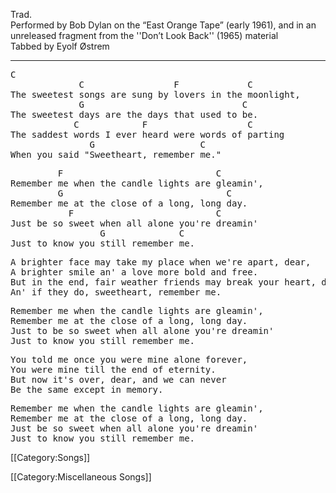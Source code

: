Trad. <br>
Performed by Bob Dylan on the “East Orange Tape” (early 1961),
and in an unreleased fragment from the ''Don’t Look Back'' (1965)
material <br>
Tabbed by Eyolf Østrem

----
<pre class="verse">
C
             C                 F             C                               
The sweetest songs are sung by lovers in the moonlight,
             G                              C
The sweetest days are the days that used to be.
            C            F                   C
The saddest words I ever heard were words of parting
               G                    C 
When you said "Sweetheart, remember me."
</pre>
<pre class="refrain">
         F                             C
Remember me when the candle lights are gleamin',
         G                               C
Remember me at the close of a long, long day.
           F                           C
Just be so sweet when all alone you're dreamin'
                 G              C
Just to know you still remember me.
</pre>
<pre class="verse">
A brighter face may take my place when we're apart, dear,
A brighter smile an' a love more bold and free.
But in the end, fair weather friends may break your heart, dear.
An' if they do, sweetheart, remember me.
</pre>
<pre class="refrain">
Remember me when the candle lights are gleamin',
Remember me at the close of a long, long day.
Just to be so sweet when all alone you're dreamin'
Just to know you still remember me.
</pre>
<pre class="verse">
You told me once you were mine alone forever,
You were mine till the end of eternity.
But now it's over, dear, and we can never
Be the same except in memory.
</pre>
<pre class="refrain">
Remember me when the candle lights are gleamin',
Remember me at the close of a long, long day.
Just be so sweet when all alone you're dreamin'
Just to know you still remember me.
</pre>

[[Category:Songs]]

[[Category:Miscellaneous Songs]]